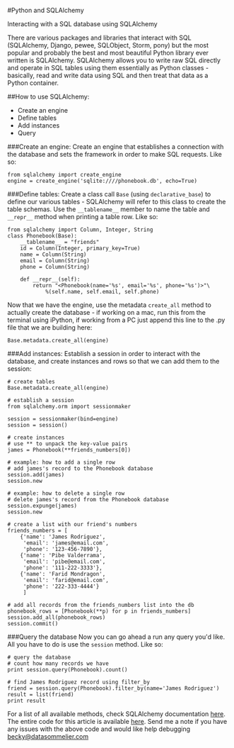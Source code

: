 #Python and SQLAlchemy

Interacting with a SQL database using SQLAlchemy

There are various packages and libraries that interact with SQL (SQLAlchemy, Django, pewee, SQLObject, Storm, pony) but the most popular and probably the best and most beautiful Python library ever written is SQLAlchemy.
SQLAlchemy allows you to write raw SQL directly and operate in SQL tables using them essentially as Python classes - basically, read and write data using SQL and then treat that data as a Python container.

##How to use SQLAlchemy:
* Create an engine
* Define tables
* Add instances
* Query

###Create an engine: 
Create an engine that establishes a connection with the database and sets the framework in order to make SQL requests. Like so:

```
from sqlalchemy import create_engine
engine = create_engine('sqlite:////phonebook.db', echo=True)
```

###Define tables: 
Create a class call `Base` (using `declarative_base`) to define our various tables - SQLAlchemy will refer to this class to create the table schemas. Use the `__tablename__` member to name the table and `__repr__` method when printing a table row. Like so:

```
from sqlalchemy import Column, Integer, String
class Phonebook(Base):
    __tablename__ = "friends"
    id = Column(Integer, primary_key=True)
    name = Column(String)
    email = Column(String)
    phone = Column(String)

    def __repr__(self):
        return "<Phonebook(name='%s', email='%s', phone='%s')>"\
            %(self.name, self.email, self.phone)
```

Now that we have the engine, use the metadata `create_all` method to actually create the database - if working on a mac, run this from the terminal using iPython, if working from a PC just append this line to the .py file that we are building here:

```
Base.metadata.create_all(engine)
```

###Add instances: 
Establish a session in order to interact with the database, and create instances and rows so that we can add them to the session:

```
# create tables
Base.metadata.create_all(engine)

# establish a session
from sqlalchemy.orm import sessionmaker

session = sessionmaker(bind=engine)
session = session()

# create instances
# use ** to unpack the key-value pairs
james = Phonebook(**friends_numbers[0])

# example: how to add a single row
# add james's record to the Phonebook database
session.add(james)
session.new

# example: how to delete a single row
# delete james's record from the Phonebook database
session.expunge(james)
session.new

# create a list with our friend's numbers
friends_numbers = [
    {'name': 'James Rodriguez',
     'email': 'james@email.com',
     'phone': '123-456-7890'},
    {'name': 'Pibe Valderrama',
     'email': 'pibe@email.com',
     'phone': '111-222-3333'},
    {'name': 'Farid Mondragon',
     'email': 'farid@email.com',
     'phone': '222-333-4444'}     
     ]

# add all records from the friends_numbers list into the db
phonebook_rows = [Phonebook(**p) for p in friends_numbers]
session.add_all(phonebook_rows)
session.commit()
```

###Query the database
Now you can go ahead a run any query you'd like. All you have to do is use the `session` method. Like so:

```
# query the database
# count how many records we have
print session.query(Phonebook).count()

# find James Rodriguez record using filter_by
friend = session.query(Phonebook).filter_by(name='James Rodriguez')
result = list(friend)
print result
```

For a list of all available methods, check SQLAlchemy documentation [here](http://docs.sqlalchemy.org/en/latest/orm/query.html).
The entire code for this article is available [here](https://github.com/TheBecky/python_awesomeness/blob/master/python_sql.py). Send me a note if you have any issues with the above code and would like help debugging becky@datasommelier.com
